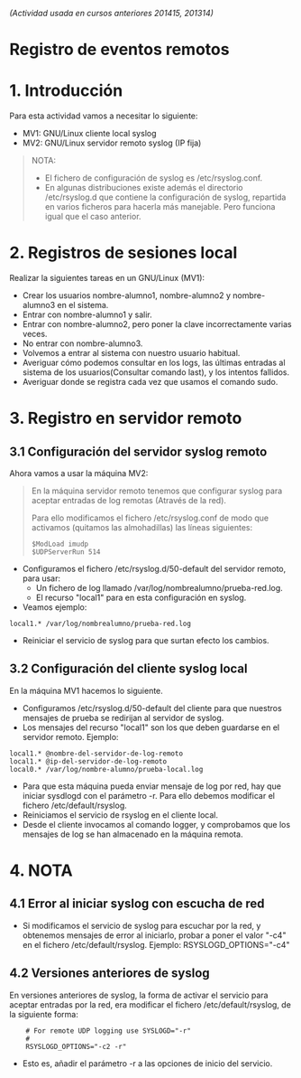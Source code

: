 
*(Actividad usada en cursos anteriores 201415, 201314)*

# Registro de eventos remotos

# 1. Introducción

Para esta actividad vamos a necesitar lo siguiente:
* MV1: GNU/Linux cliente local syslog
* MV2: GNU/Linux servidor remoto syslog (IP fija)

> NOTA:
>
> * El fichero de configuración de syslog es /etc/rsyslog.conf.
> * En algunas distribuciones existe además el directorio /etc/rsyslog.d que
contiene la configuración de syslog, repartida en varios ficheros para hacerla
más manejable. Pero funciona igual que el caso anterior.

# 2. Registros de sesiones local

Realizar la siguientes tareas en un GNU/Linux (MV1):
* Crear los usuarios nombre-alumno1, nombre-alumno2 y nombre-alumno3 en el sistema.
* Entrar con nombre-alumno1 y salir.
* Entrar con nombre-alumno2, pero poner la clave incorrectamente varias veces.
* No entrar con nombre-alumno3.
* Volvemos a entrar al sistema con nuestro usuario habitual.
* Averiguar cómo podemos consultar en los logs, las últimas entradas
al sistema de los usuarios(Consultar comando last), y los intentos fallidos.
* Averiguar donde se registra cada vez que usamos el comando sudo.

# 3. Registro en servidor remoto

## 3.1 Configuración del servidor syslog remoto

Ahora vamos a usar la máquina MV2:

> En la máquina servidor remoto tenemos que configurar syslog para aceptar entradas de log remotas (Através de la red).
>
> Para ello modificamos el fichero /etc/rsyslog.conf de modo que activamos (quitamos las almohadillas) las líneas siguientes:
> ```
> $ModLoad imudp
> $UDPServerRun 514
> ```

* Configuramos el fichero /etc/rsyslog.d/50-default del servidor remoto, para usar:
    * Un fichero de log llamado /var/log/nombrealumno/prueba-red.log.
    * El recurso "local1" para en esta configuración en syslog.
* Veamos ejemplo:
```
local1.* /var/log/nombrealumno/prueba-red.log
```
* Reiniciar el servicio de syslog para que surtan efecto los cambios.

## 3.2 Configuración del cliente syslog local

En la máquina MV1 hacemos lo siguiente.
* Configuramos /etc/rsyslog.d/50-default del cliente para que nuestros mensajes
de prueba se redirijan al servidor de syslog.
* Los mensajes del recurso "local1" son los que deben guardarse en el servidor remoto. Ejemplo:
```
local1.* @nombre-del-servidor-de-log-remoto
local1.* @ip-del-servidor-de-log-remoto
local0.* /var/log/nombre-alumno/prueba-local.log
```
* Para que esta máquina pueda enviar mensaje de log por red, hay que iniciar sysdlogd
con el parámetro -r. Para ello debemos modificar el fichero /etc/default/rsyslog.
* Reiniciamos el servicio de rsyslog en el cliente local.
* Desde el cliente invocamos al comando logger, y comprobamos que los
mensajes de log se han almacenado en la máquina remota.

# 4. NOTA

## 4.1 Error al iniciar syslog con escucha de red

* Si modificamos el servicio de syslog para escuchar por la red, y obtenemos mensajes de error al iniciarlo,
probar a poner el valor "-c4" en el fichero /etc/default/rsyslog. Ejemplo: RSYSLOGD_OPTIONS="-c4"

## 4.2 Versiones anteriores de syslog

En versiones anteriores de syslog, la forma de activar el servicio para aceptar entradas
por la red, era modificar el fichero /etc/default/rsyslog, de la siguiente forma:
```
    # For remote UDP logging use SYSLOGD="-r"
    #
    RSYSLOGD_OPTIONS="-c2 -r"
```
* Esto es, añadir el parámetro -r a las opciones de inicio del servicio.
